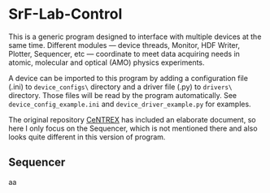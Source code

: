 # SrF-Lab-Control

This is a generic program designed to interface with multiple devices at the same time. Different modules — device threads, Monitor, HDF Writer, Plotter, Sequencer, etc — coordinate to meet data acquiring needs in atomic, molecular and optical (AMO) physics experiments.

A device can be imported to this program by adding a configuration file (.ini) to `device_configs\` directory and a driver file (.py) to `drivers\` directory. Those files will be read by the program automatically. See `device_config_example.ini` and `device_driver_example.py` for examples.


The original repository [CeNTREX](https://github.com/js216/CeNTREX) has included an elaborate document, so here I only focus on the Sequencer, which is not mentioned there and also looks quite different in this version of program.

## Sequencer
aa
